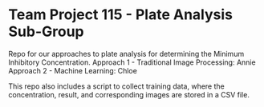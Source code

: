 # Team Project 115 - Plate Analysis Sub-Group
Repo for our approaches to plate analysis for determining the Minimum Inhibitory Concentration.
Approach 1 - Traditional Image Processing: Annie
Approach 2 - Machine Learning: Chloe

This repo also includes a script to collect training data, where the concentration, result, and corresponding images are stored in a CSV file.
